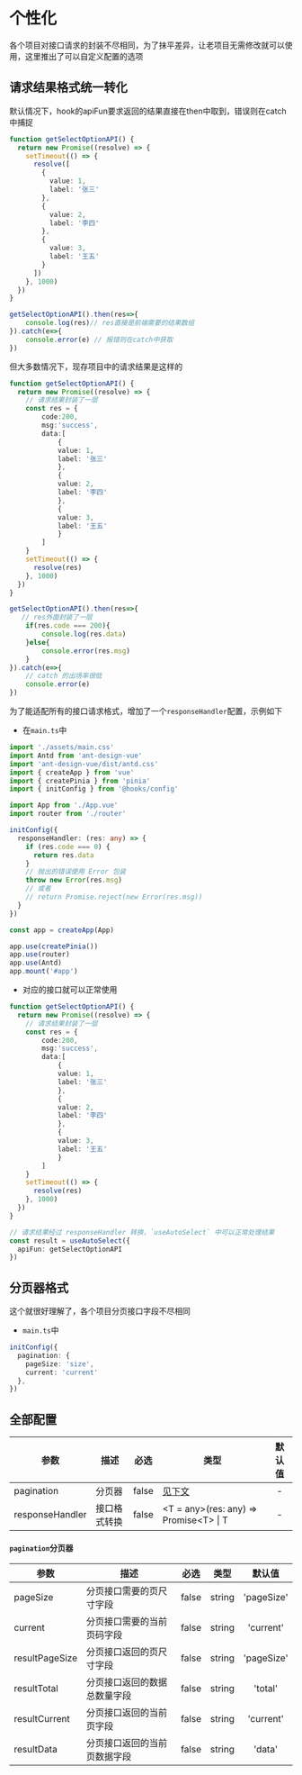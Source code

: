 # 个性化

各个项目对接口请求的封装不尽相同，为了抹平差异，让老项目无需修改就可以使用，这里推出了可以自定义配置的选项


## 请求结果格式统一转化

默认情况下，hook的apiFun要求返回的结果直接在then中取到，错误则在catch中捕捉
```ts
function getSelectOptionAPI() {
  return new Promise((resolve) => {
    setTimeout(() => {
      resolve([
        {
          value: 1,
          label: '张三'
        },
        {
          value: 2,
          label: '李四'
        },
        {
          value: 3,
          label: '王五'
        }
      ])
    }, 1000)
  })
}

getSelectOptionAPI().then(res=>{
    console.log(res)// res直接是前端需要的结果数组
}).catch(e=>{
    console.error(e) // 报错则在catch中获取
})
```

但大多数情况下，现存项目中的请求结果是这样的
```ts
function getSelectOptionAPI() {
  return new Promise((resolve) => {
    // 请求结果封装了一层
    const res = {
        code:200,
        msg:'success',
        data:[
            {
            value: 1,
            label: '张三'
            },
            {
            value: 2,
            label: '李四'
            },
            {
            value: 3,
            label: '王五'
            }
        ]
    }
    setTimeout(() => {
      resolve(res)
    }, 1000)
  })
}

getSelectOptionAPI().then(res=>{
   // res外面封装了一层
    if(res.code === 200){
        console.log(res.data)
    }else{
        console.error(res.msg) 
    }
}).catch(e=>{
    // catch 的出场率很低
    console.error(e) 
})
```
为了能适配所有的接口请求格式，增加了一个`responseHandler`配置，示例如下

- 在`main.ts`中
```ts
import './assets/main.css'
import Antd from 'ant-design-vue'
import 'ant-design-vue/dist/antd.css'
import { createApp } from 'vue'
import { createPinia } from 'pinia'
import { initConfig } from '@hooks/config'

import App from './App.vue'
import router from './router'

initConfig({
  responseHandler: (res: any) => {
    if (res.code === 0) {
      return res.data
    }
    // 抛出的错误使用 Error 包装
    throw new Error(res.msg)
    // 或者
    // return Promise.reject(new Error(res.msg))
  }
})

const app = createApp(App)

app.use(createPinia())
app.use(router)
app.use(Antd)
app.mount('#app')
```

- 对应的接口就可以正常使用
```ts
function getSelectOptionAPI() {
  return new Promise((resolve) => {
    // 请求结果封装了一层
    const res = {
        code:200,
        msg:'success',
        data:[
            {
            value: 1,
            label: '张三'
            },
            {
            value: 2,
            label: '李四'
            },
            {
            value: 3,
            label: '王五'
            }
        ]
    }
    setTimeout(() => {
      resolve(res)
    }, 1000)
  })
}

// 请求结果经过 responseHandler 转换，`useAutoSelect` 中可以正常处理结果
const result = useAutoSelect({
  apiFun: getSelectOptionAPI
})
```


## 分页器格式

这个就很好理解了，各个项目分页接口字段不尽相同

- `main.ts`中
```ts
initConfig({
  pagination: {
    pageSize: 'size',
    current: 'current'
  },
})
```

## 全部配置
| 参数            | 描述         | 必选  | 类型                                            | 默认值 |
| --------------- | ------------ | :---: | ----------------------------------------------- | :----: |
| pagination      | 分页器       | false | [见下文](/custom-setting.html#pagination分页器) |   -    |
| responseHandler | 接口格式转换 | false | \<T = any\>(res: any) => Promise\<T\> \| T      |   -    |


####  `pagination`分页器 

| 参数           | 描述                         | 必选  | 类型   |   默认值   |
| -------------- | ---------------------------- | :---: | ------ | :--------: |
| pageSize       | 分页接口需要的页尺寸字段     | false | string | 'pageSize' |
| current        | 分页接口需要的当前页码字段   | false | string | 'current'  |
| resultPageSize | 分页接口返回的页尺寸字段     | false | string | 'pageSize' |
| resultTotal    | 分页接口返回的数据总数量字段 | false | string |  'total'   |
| resultCurrent  | 分页接口返回的当前页字段     | false | string | 'current'  |
| resultData     | 分页接口返回的当前页数据字段 | false | string |   'data'   |
